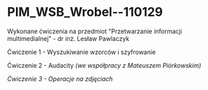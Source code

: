 # PIM_WSB_Wrobel--110129
Wykonane ćwiczenia na przedmiot  "Przetwarzanie informacji multimedialnej" - dr inż. Lesław Pawlaczyk

<p>Ćwiczenie 1 - Wyszukiwanie wzorców i szyfrowanie</p>
<p>Ćwiczenie 2 - Audacity <em>(we współpracy z Mateuszem Piórkowskim)<em></p>
<p>Ćwiczenie 3 - Operacje na zdjęciach</p>
